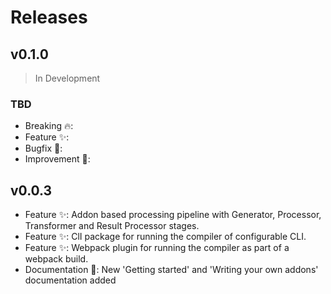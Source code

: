<!--
 ---------------------------------------------------------------------------------------------
   Copyright (c) Quatico Solutions AG. All rights reserved.
   Licensed under the MIT License. See LICENSE in the project root for license information.
 ---------------------------------------------------------------------------------------------
-->

# Releases

## v0.1.0

> In Development

### TBD

- Breaking :fire::
- Feature :sparkles::
- Bugfix :pill::
- Improvement :gift_heart::

## v0.0.3

- Feature :sparkles:: Addon based processing pipeline with Generator, Processor, Transformer and Result Processor stages.
- Feature :sparkles:: ClI package for running the compiler of configurable CLI.
- Feature :sparkles:: Webpack plugin for running the compiler as part of a webpack build.
- Documentation :bookmark:: New 'Getting started' and 'Writing your own addons' documentation added

